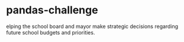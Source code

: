 # pandas-challenge
elping the  school board and mayor make strategic decisions regarding future school budgets and priorities.
